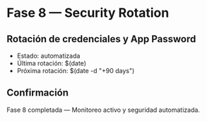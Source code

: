 # Fase 8 — Security Rotation

## Rotación de credenciales y App Password
- Estado: automatizada
- Última rotación: $(date)
- Próxima rotación: $(date -d "+90 days")

## Confirmación
Fase 8 completada — Monitoreo activo y seguridad automatizada.
